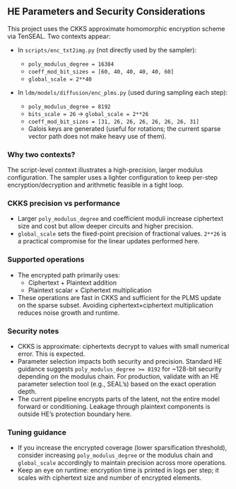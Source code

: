 ## HE Parameters and Security Considerations

This project uses the CKKS approximate homomorphic encryption scheme via TenSEAL. Two contexts appear:

- In `scripts/enc_txt2img.py` (not directly used by the sampler):
  - `poly_modulus_degree = 16384`
  - `coeff_mod_bit_sizes = [60, 40, 40, 40, 40, 60]`
  - `global_scale = 2**40`

- In `ldm/models/diffusion/enc_plms.py` (used during sampling each step):
  - `poly_modulus_degree = 8192`
  - `bits_scale = 26` → `global_scale = 2**26`
  - `coeff_mod_bit_sizes = [31, 26, 26, 26, 26, 26, 26, 31]`
  - Galois keys are generated (useful for rotations; the current sparse vector path does not make heavy use of them).

### Why two contexts?
The script-level context illustrates a high-precision, larger modulus configuration. The sampler uses a lighter configuration to keep per-step encryption/decryption and arithmetic feasible in a tight loop.

### CKKS precision vs performance
- Larger `poly_modulus_degree` and coefficient moduli increase ciphertext size and cost but allow deeper circuits and higher precision.
- `global_scale` sets the fixed-point precision of fractional values. `2**26` is a practical compromise for the linear updates performed here.

### Supported operations
- The encrypted path primarily uses:
  - Ciphertext + Plaintext addition
  - Plaintext scalar × Ciphertext multiplication
- These operations are fast in CKKS and sufficient for the PLMS update on the sparse subset. Avoiding ciphertext×ciphertext multiplication reduces noise growth and runtime.

### Security notes
- CKKS is approximate: ciphertexts decrypt to values with small numerical error. This is expected.
- Parameter selection impacts both security and precision. Standard HE guidance suggests `poly_modulus_degree >= 8192` for ~128-bit security depending on the modulus chain. For production, validate with an HE parameter selection tool (e.g., SEAL’s) based on the exact operation depth.
- The current pipeline encrypts parts of the latent, not the entire model forward or conditioning. Leakage through plaintext components is outside HE’s protection boundary here.

### Tuning guidance
- If you increase the encrypted coverage (lower sparsification threshold), consider increasing `poly_modulus_degree` or the modulus chain and `global_scale` accordingly to maintain precision across more operations.
- Keep an eye on runtime: encryption time is printed in logs per step; it scales with ciphertext size and number of encrypted elements.
